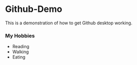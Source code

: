 # Github-Demo

This is a demonstration of how to get Github desktop working.

### My Hobbies
- Reading
- Walking
- Eating
